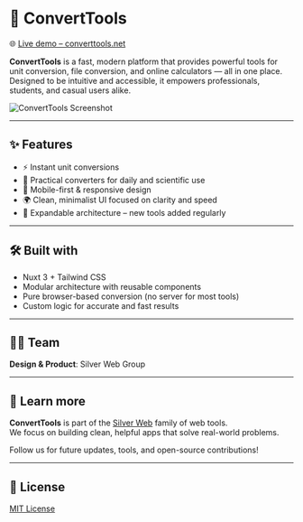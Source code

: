 # 🔁 ConvertTools

🌐 [Live demo – converttools.net](https://converttools.net)

**ConvertTools** is a fast, modern platform that provides powerful tools for unit conversion, file conversion, and online calculators — all in one place. Designed to be intuitive and accessible, it empowers professionals, students, and casual users alike.

![ConvertTools Screenshot](https://converttools.net/images/social.png)

---

## ✨ Features

- ⚡ Instant unit conversions
- 🧮 Practical converters for daily and scientific use
- 📱 Mobile-first & responsive design
- 🌍 Clean, minimalist UI focused on clarity and speed
- 🧩 Expandable architecture – new tools added regularly

---

## 🛠️ Built with

- Nuxt 3 + Tailwind CSS
- Modular architecture with reusable components
- Pure browser-based conversion (no server for most tools)
- Custom logic for accurate and fast results

---

## 👨‍💻 Team

**Design & Product**: Silver Web Group

---

## 📘 Learn more

**ConvertTools** is part of the [Silver Web](https://silverweb.dev) family of web tools.  
We focus on building clean, helpful apps that solve real-world problems.

Follow us for future updates, tools, and open-source contributions!

---

## 🪪 License

[MIT License](LICENSE)
